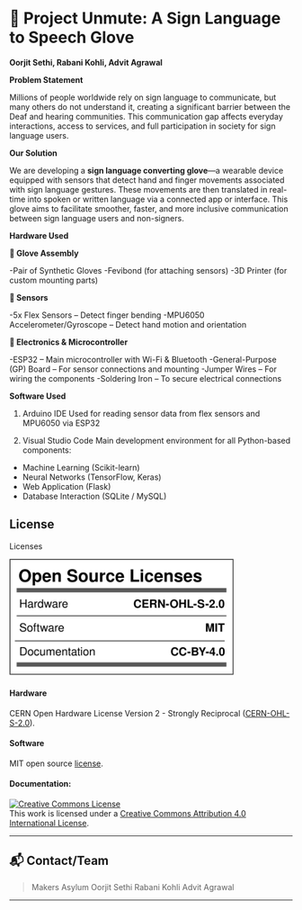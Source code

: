 # 📘 Project Unmute: A Sign Language to Speech Glove

**Oorjit Sethi, Rabani Kohli, Advit Agrawal**

**Problem Statement**

Millions of people worldwide rely on sign language to communicate, but many others do not understand it, creating a significant barrier between the Deaf and hearing communities. This communication gap affects everyday interactions, access to services, and full participation in society for sign language users.

**Our Solution**

We are developing a **sign language converting glove**—a wearable device equipped with sensors that detect hand and finger movements associated with sign language gestures. These movements are then translated in real-time into spoken or written language via a connected app or interface. This glove aims to facilitate smoother, faster, and more inclusive communication between sign language users and non-signers.


**Hardware Used**

**🧤 Glove Assembly**

-Pair of Synthetic Gloves
-Fevibond (for attaching sensors)
-3D Printer (for custom mounting parts)

**📏 Sensors**

-5x Flex Sensors – Detect finger bending
-MPU6050 Accelerometer/Gyroscope – Detect hand motion and orientation

**🔌 Electronics & Microcontroller**

-ESP32 – Main microcontroller with Wi-Fi & Bluetooth
-General-Purpose (GP) Board – For sensor connections and mounting
-Jumper Wires – For wiring the components
-Soldering Iron – To secure electrical connections


**Software Used**


1) Arduino IDE	Used for reading sensor data from flex sensors and MPU6050 via ESP32

2) Visual Studio Code	Main development environment for all Python-based components:
- Machine Learning (Scikit-learn)
- Neural Networks (TensorFlow, Keras)
- Web Application (Flask)
- Database Interaction (SQLite / MySQL)

## License

Licenses

<a href="LICENSE.md"><img src="Images\Licenses_facts.svg" width="400" alt="Open Source Licenses Facts"/></a>

#### Hardware
CERN Open Hardware License Version 2 - Strongly Reciprocal ([CERN-OHL-S-2.0](https://spdx.org/licenses/CERN-OHL-S-2.0.html)).

#### Software
MIT open source [license](http://opensource.org/licenses/MIT).

#### Documentation:
<a rel="license" href="http://creativecommons.org/licenses/by/4.0/"><img alt="Creative Commons License" style="border-width:0" src="https://i.creativecommons.org/l/by/4.0/88x31.png" /></a><br />This work is licensed under a <a rel="license" href="http://creativecommons.org/licenses/by/4.0/">Creative Commons Attribution 4.0 International License</a>.

---

## 📬 Contact/Team

> Makers Asylum
> Oorjit Sethi
> Rabani Kohli
> Advit Agrawal

---
